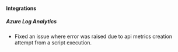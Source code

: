 
#### Integrations
##### Azure Log Analytics
- Fixed an issue where error was raised due to api metrics creation attempt from a script execution.